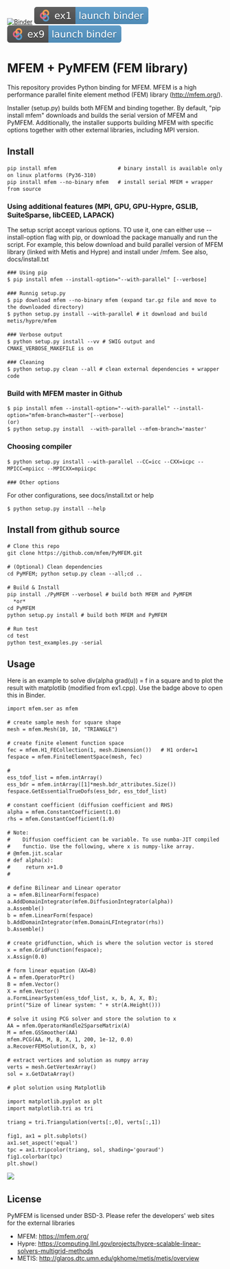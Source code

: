 [![Binder](https://mybinder.org/badge_logo.svg)](https://mybinder.org/v2/gh/mfem/PyMFEM/HEAD?labpath=examples%2Fjupyter)
[![badge](examples/jupyter/ex1.svg)](https://mybinder.org/v2/gh/mfem/PyMFEM/HEAD?labpath=examples%2Fjupyter%2Fex1.ipynb)
[![badge](examples/jupyter/ex9.svg)](https://mybinder.org/v2/gh/mfem/PyMFEM/HEAD?labpath=examples%2Fjupyter%2Fex9.ipynb)

#  MFEM + PyMFEM (FEM library)

This repository provides Python binding for MFEM. MFEM is a high performance parallel finite element method (FEM) library (http://mfem.org/). 

Installer (setup.py) builds both MFEM and binding together. 
By default, "pip install mfem" downloads and builds the serial version of MFEM and PyMFEM.
Additionally, the installer supports building MFEM with specific options together with other external libraries, including MPI version.

## Install
```
pip install mfem                    # binary install is available only on linux platforms (Py36-310) 
pip install mfem --no-binary mfem   # install serial MFEM + wrapper from source

```

### Using additional features (MPI, GPU, GPU-Hypre, GSLIB, SuiteSparse, libCEED, LAPACK)
The setup script accept various options. TO use it, one can either use --install-option flag
with pip, or download the package manually and run the script. For example, this below download
and build parallel version of MFEM library (linked with Metis and Hypre)
and install under <prefix>/mfem. See also, docs/install.txt
```
### Using pip
$ pip install mfem --install-option="--with-parallel" [--verbose]

### Runnig setup.py
$ pip download mfem --no-binary mfem (expand tar.gz file and move to the downloaded directory)
$ python setup.py install --with-parallel # it download and build metis/hypre/mfem

### Verbose output
$ python setup.py install --vv # SWIG output and CMAKE_VERBOSE_MAKEFILE is on

### Cleaning
$ python setup.py clean --all # clean external dependencies + wrapper code

```
### Build with MFEM master in Github
```
$ pip install mfem --install-option="--with-parallel" --install-option="mfem-branch=master"[--verbose]
(or)
$ python setup.py install  --with-parallel --mfem-branch='master'

```
### Choosing compiler
```
$ python setup.py install --with-parallel --CC=icc --CXX=icpc --MPICC=mpiicc --MPICXX=mpiicpc

### Other options
```
For other configurations, see docs/install.txt or help
```
$ python setup.py install --help
```
## Install from github source
```
# Clone this repo
git clone https://github.com/mfem/PyMFEM.git

# (Optional) Clean dependencies
cd PyMFEM; python setup.py clean --all;cd ..

# Build & Install
pip install ./PyMFEM --verbosel # build both MFEM and PyMFEM
  *or*
cd PyMFEM
python setup.py install # build both MFEM and PyMFEM

# Run test
cd test
python test_examples.py -serial
```  
## Usage
Here is an example to solve div(alpha grad(u)) = f in a square and to plot the result
with matplotlib (modified from ex1.cpp). Use the badge above to open this in Binder.
```
import mfem.ser as mfem

# create sample mesh for square shape
mesh = mfem.Mesh(10, 10, "TRIANGLE")

# create finite element function space
fec = mfem.H1_FECollection(1, mesh.Dimension())   # H1 order=1
fespace = mfem.FiniteElementSpace(mesh, fec)      

# 
ess_tdof_list = mfem.intArray()
ess_bdr = mfem.intArray([1]*mesh.bdr_attributes.Size())
fespace.GetEssentialTrueDofs(ess_bdr, ess_tdof_list)

# constant coefficient (diffusion coefficient and RHS)
alpha = mfem.ConstantCoefficient(1.0)
rhs = mfem.ConstantCoefficient(1.0)

# Note:
#    Diffusion coefficient can be variable. To use numba-JIT compiled
#    functio. Use the following, where x is numpy-like array.
# @mfem.jit.scalar
# def alpha(x):
#     return x+1.0
#

# define Bilinear and Linear operator
a = mfem.BilinearForm(fespace)
a.AddDomainIntegrator(mfem.DiffusionIntegrator(alpha))
a.Assemble()
b = mfem.LinearForm(fespace)
b.AddDomainIntegrator(mfem.DomainLFIntegrator(rhs))
b.Assemble()

# create gridfunction, which is where the solution vector is stored
x = mfem.GridFunction(fespace);
x.Assign(0.0)

# form linear equation (AX=B)
A = mfem.OperatorPtr()
B = mfem.Vector()
X = mfem.Vector()
a.FormLinearSystem(ess_tdof_list, x, b, A, X, B);
print("Size of linear system: " + str(A.Height()))

# solve it using PCG solver and store the solution to x
AA = mfem.OperatorHandle2SparseMatrix(A)
M = mfem.GSSmoother(AA)
mfem.PCG(AA, M, B, X, 1, 200, 1e-12, 0.0)
a.RecoverFEMSolution(X, b, x)

# extract vertices and solution as numpy array
verts = mesh.GetVertexArray()
sol = x.GetDataArray()

# plot solution using Matplotlib

import matplotlib.pyplot as plt
import matplotlib.tri as tri

triang = tri.Triangulation(verts[:,0], verts[:,1])

fig1, ax1 = plt.subplots()
ax1.set_aspect('equal')
tpc = ax1.tripcolor(triang, sol, shading='gouraud')
fig1.colorbar(tpc)
plt.show()
```
![](https://raw.githubusercontent.com/mfem/PyMFEM/master/docs/example_image.png)


## License
PyMFEM is licensed under BSD-3.
Please refer the developers' web sites for the external libraries
* MFEM: https://mfem.org/
* Hypre: https://computing.llnl.gov/projects/hypre-scalable-linear-solvers-multigrid-methods
* METIS: http://glaros.dtc.umn.edu/gkhome/metis/metis/overview
